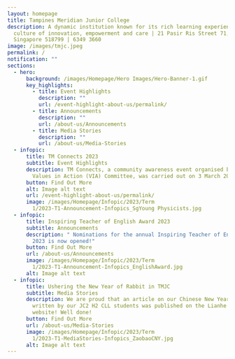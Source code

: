 ```yaml
---
layout: homepage
title: Tampines Meridian Junior College
description: A dynamic institution known for its rich learning experiences in a
  culture of innovation, empowerment and care | 21 Pasir Ris Street 71,
  Singapore 518799 | 6349 3660
image: /images/tmjc.jpeg
permalink: /
notification: ""
sections:
  - hero:
      background: /images/Homepage/Hero Images/Hero-Banner-1.gif
      key_highlights:
        - title: Event Highlights
          description: ""
          url: /event-highlight-about-us/permalink/
        - title: Announcements
          description: ""
          url: /about-us/Announcements
        - title: Media Stories
          description: ""
          url: /about-us/Media-Stories
  - infopic:
      title: TM Connects 2023
      subtitle: Event Highlights
      description: TM Connects, a community awareness event organised by the TMJC
        Values in Action (VIA) Committee, was carried out on 3 March 2023.
      button: Find Out More
      alt: Image alt text
      url: /event-highlight-about-us/permalink/
      image: /images/Homepage/Infopic/2023/Term
        1/2023-T1-Announcement-Infopics_SgYoung Physicists.jpg
  - infopic:
      title: Inspiring Teacher of English Award 2023
      subtitle: Announcements
      description: " Nominations for the annual Inspiring Teacher of English awards
        2023 is now opened!"
      button: Find Out More
      url: /about-us/Announcements
      image: /images/Homepage/Infopic/2023/Term
        1/2023-T1-Announcement-Infopics_EnglishAward.jpg
      alt: Image alt text
  - infopic:
      title: Ushering the New Year of Rabbit in TMJC
      subtitle: Media Stories
      description: We are proud that an article on our Chinese New Year celebrations
        written by our JC2 H2 CLL students was published on the Lianhe Zaobao
        website! Well done!
      button: Find Out More
      url: /about-us/Media-Stories
      image: /images/Homepage/Infopic/2023/Term
        1/2023-T1-MediaStories-Infopics_ZaobaoCNY.jpg
      alt: Image alt text
---
```

